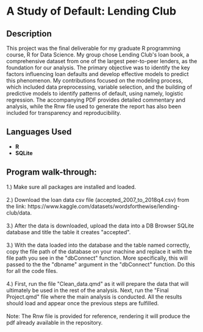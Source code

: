<h1>A Study of Default: Lending Club</h1>

<h2>Description</h2>
This project was the final deliverable for my graduate R programming course, R for Data Science. My group chose Lending Club's loan book, a comprehensive dataset from one of the largest peer-to-peer lenders, as the foundation for our analysis. The primary objective was to identify the key factors influencing loan defaults and develop effective models to predict this phenomenon. My contributions focused on the modeling process, which included data preprocessing, variable selection, and the building of predictive models to identify patterns of default, using namely, logistic regression. The accompanying PDF provides detailed commentary and analysis, while the Rnw file used to generate the report has also been included for transparency and reproducibility.
<br />

<h2>Languages Used</h2>

- <b>R</b>
- <b>SQLite</b>

<h2>Program walk-through:</h2>

<p align="left">
1.) Make sure all packages are installed and loaded. <br/>

<br />
2.) Download the loan data csv file (accepted_2007_to_2018q4.csv) from the link: https://www.kaggle.com/datasets/wordsforthewise/lending-club/data. <br/>

<br />
3.) After the data is downloaded, upload the data into a DB Browser SQLite database and title the table it creates "accepted". <br/>

<br />
3.) With the data loaded into the database and the table named correctly, copy the file path of the database on your machine and replace it with the file path you see in the "dbConnect" function. More specifically, this will passed to the the "dbname" argument in the "dbConnect" function. Do this for all the code files. <br/>

<br />
4.) First, run the file "Clean_data.qmd" as it will prepare the data that will ultimately be used in the rest of the analysis. Next, run the "Final Project.qmd" file where the main analysis is conducted. All the results should load and appear once the previous steps are fulfilled. <br/>

<br />
Note: The Rnw file is provided for reference, rendering it will produce the pdf already available in the repository. <br/>

</p>

<!--
 ```diff
- text in red
+ text in green
! text in orange
# text in gray
@@ text in purple (and bold)@@
```
--!>
